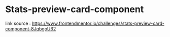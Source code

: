 # Stats-preview-card-component

link source : https://www.frontendmentor.io/challenges/stats-preview-card-component-8JqbgoU62
